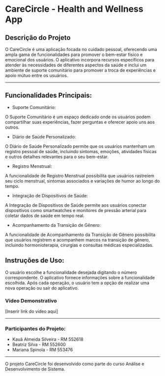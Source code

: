 # CareCircle - Health and Wellness App

## Descrição do Projeto

<p> O CareCircle é uma aplicação focada no cuidado pessoal, oferecendo uma ampla gama de funcionalidades para promover o bem-estar físico e emocional dos usuários. O aplicativo incorpora recursos específicos para atender às necessidades de diferentes aspectos da saúde e inclui um ambiente de suporte comunitário para promover a troca de experiências e apoio mútuo entre os usuários.</p>

---

## Funcionalidades Principais:
- Suporte Comunitário:

O Suporte Comunitário é um espaço dedicado onde os usuários podem compartilhar suas experiências, fazer perguntas e oferecer apoio uns aos outros.

- Diário de Saúde Personalizado:

O Diário de Saúde Personalizado permite que os usuários mantenham um registro pessoal de saúde, incluindo sintomas, emoções, atividades físicas e outros detalhes relevantes para o seu bem-estar.

- Registro Menstrual:

A funcionalidade de Registro Menstrual possibilita que usuários rastreiem seu ciclo menstrual, sintomas associados e variações de humor ao longo do tempo.

- Integração de Dispositivos de Saúde:

A Integração de Dispositivos de Saúde permite aos usuários conectar dispositivos como smartwatches e monitores de pressão arterial para coletar dados de saúde em tempo real.

- Acompanhamento da Transição de Gênero:

A funcionalidade de Acompanhamento da Transição de Gênero possibilita que usuários registrem e acompanhem marcos na transição de gênero, incluindo hormonioterapia, cirurgias e consultas médicas especializadas.

## Instruções de Uso:
O usuário escolhe a funcionalidade desejada digitando o número correspondente.
O aplicativo fornece informações sobre a funcionalidade escolhida.
Após cada operação, o usuário tem a opção de realizar uma nova operação ou sair do aplicativo.

### Video Demonstrativo
[Inserir link do vídeo aqui]

-----
### Participantes do Projeto:
- Kauã Almeida Silveira - RM 552618
- Beatriz Silva - RM 552600
- Mariana Spinola - RM 553476
-----
O projeto CareCircle foi desenvolvido como parte do curso Análise e Desenvolvimento de Sistema.
